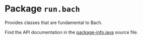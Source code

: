 # Package `run.bach`

Provides classes that are fundamental to Bach.

Find the API documentation in the [package-info.java](package-info.java) source file.
